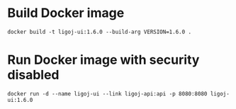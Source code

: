 # Build Docker image
```
docker build -t ligoj-ui:1.6.0 --build-arg VERSION=1.6.0 .
```
# Run Docker image with security disabled
```
docker run -d --name ligoj-ui --link ligoj-api:api -p 8080:8080 ligoj-ui:1.6.0 
```